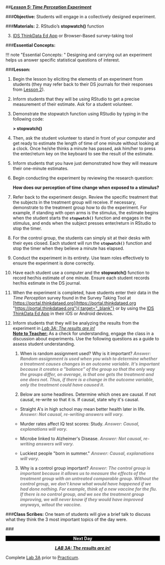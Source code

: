 ##***<u>Lesson 5: Time Perception Experiment</u>***

###**Objective:**
Students will engage in a collectively designed experiment.

###**Materials:**
2. RStudio’s **stopwatch()** function

3. [IDS ThinkData Ed App](../download/app.md) or Browser-Based survey-taking tool

###**Essential Concepts:**

!!! note "Essential Concepts: "
    Designing and carrying out an experiment helps us answer specific statistical
    questions of interest.

###**Lesson:**
1. Begin the lesson by eliciting the elements of an experiment from students (they may refer back to
their DS journals for their responses from [Lesson 2](lesson2.md)).

2. Inform students that they will be using RStudio to get a precise measurement of their estimate.
Ask for a student volunteer.

3. Demonstrate the stopwatch function using RStudio by typing in the following code:

    **> stopwatch()**

4. Then, ask the student volunteer to stand in front of your computer and get ready to estimate the
length of time of one minute without looking at a clock. Once he/she thinks a minute has passed,
ask him/her to press the enter/return key on the keyboard to see the result of the estimate.

5. Inform students that you have just demonstrated how they will measure their one-minute
estimates.

6. Begin conducting the experiment by reviewing the research question:

    **How does our perception of time change when exposed to a stimulus?**

7. Refer back to the experiment design. Review the specific treatment that the subjects in the treatment group will receive. If necessary, demonstrate to the treatment group how to do the experiment. For example, if standing with open arms is the stimulus, the estimate begins when the student starts the **```stopwatch()```** function and engages in the stimulus, and ends when the subject presses enter/return in RStudio to stop the timer.

8. For the control group, the students can simply sit at their desks with their eyes closed. Each
student will run the **```stopwatch()```** function and stop the timer when they believe a minute has
elapsed.

9. Conduct the experiment in its entirety. Use team roles effectively to ensure the experiment is
done correctly.

10. Have each student use a computer and the **stopwatch()** function to record her/his estimate of
one minute. Ensure each student records her/his estimate in the DS journal.

11. When the experiment is completed, have students enter their data in the *Time Perception* survey
found in the Survey Taking Tool at [https://portal.thinkdataed.org](https://portal.thinkdataed.org "https://portal.thinkdataed.org"){:target="_blank"} or by using the [IDS ThinkData Ed App](../download/app.md) in their
iOS or Android devices.

12. Inform students that they will be analyzing the results from the experiment in *[Lab 3A: The results
are in!](lab3a.md)* <br> **<u>Note to Teacher:</u>** As a check for understanding, engage the class in a discussion about experiments. Use the following questions as a guide to assess student understanding.

    1) When is random assignment used? Why is it important? <span style="color:grey">***Answer: Random assignment is used when you wish to determine whether a treatment causes changes in an outcome variable. It's important because it creates a "balance" of the group so that the only way the groups differ, on average, is that one gets the treatment and one does not. Thus, if there is a change in the outcome variable, only the treatment could have caused it.***</span>

    2) Below are some headlines. Determine which ones are causal. If not causal, re-write so that it is. If causal, state why it's causal.

    * Straight A's in high school may mean better health later in life. <span style="color:grey">***Answer: Not causal, re-writing answers will vary.***</span>

    * Murder rates affect IQ test scores: Study. <span style="color:grey">***Answer: Causal, explanations will vary.***</span>

    * Microbe linked to Alzheimer's Disease. <span style="color:grey">***Answer: Not causal, re-writing answers will vary.***</span>

    * Luckiest people "born in summer." <span style="color:grey">***Answer: Causal, explanations will vary.***</span>

    3) Why is a control group important? <span style="color:grey">***Answer: The control group is important because it allows us to measure the effects of the treatment group with an untreated comparable group. Without the control group, we don't know what would have happened if we had done nothing. For example, think of a new vaccine for the flu. If there is no control group, and we see the treatment group improving, we will never know if they would have improved anyways, witout the vaccine.***</span>

###**Class Scribes:**
One team of students will give a brief talk to discuss what they think the 3 most important topics of the
day were.

###<p style="background: black; color: white; text-align: center;">**Next Day**</p>
***<center>[<u>LAB 3A: The results are in!</u>](lab3a.md)</center>***

Complete [Lab 3A](lab3a.md) prior to [Practicum](practicum1.md).